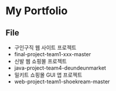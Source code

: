 # My Portfolio

## File
 - 구인구직 웹 사이트 프로젝트 
  - final-project-team1-xxx-master
 - 신발 웹 쇼핑몰 프로젝트
  - java-project-team4-deundeunmarket
 - 밀키트 쇼핑몰 GUI 앱 프로젝트
  - web-project-team1-shoekream-master
